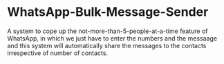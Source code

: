 # WhatsApp-Bulk-Message-Sender
A system to cope up the not-more-than-5-people-at-a-time feature of WhatsApp, in which we just have to enter the numbers and the messaage and this system will automatically share the messages to the contacts irrespective of number of contacts. 
